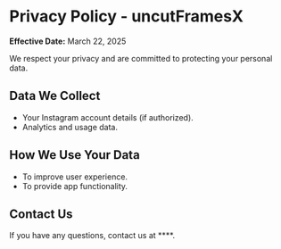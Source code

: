 # Privacy Policy - uncutFramesX

**Effective Date:** March 22, 2025  

We respect your privacy and are committed to protecting your personal data.  

## Data We Collect  
- Your Instagram account details (if authorized).  
- Analytics and usage data.  

## How We Use Your Data  
- To improve user experience.  
- To provide app functionality.  

## Contact Us  
If you have any questions, contact us at ****.  
